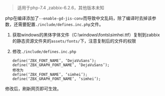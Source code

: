 > 适用于php-7.4 ,zabbix-6.2.6，其他版本未知

php在编译添加了`--enable-gd-jis-conv`而导致中文乱码，除了编译时去掉该参数，还需要配置`./include/defines.inc.php`文件。

1. 获取windows的黑体字体文件（C:\windows\fonts\simhei.ttf）复制到zabbix的静态资源文件夹的`assets/fonts/`下，注意复制后的文件的权限

2. 修改`./include/defines.inc.php`

   ```
   define(‘ZBX_FONT_NAME’, ‘DejaVuSans’);
   define(‘ZBX_GRAPH_FONT_NAME’, ‘DejaVuSans’);
   修改为
   define(‘ZBX_FONT_NAME’, ‘simhei’);
   define(‘ZBX_GRAPH_FONT_NAME’, ‘simhei’);
   ```

   

修改后，刷新网页即可生效。
